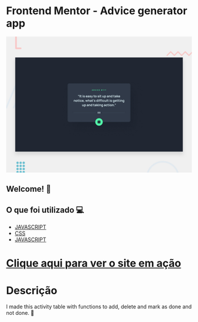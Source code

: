# Frontend Mentor - Advice generator app

![Design preview for the Advice generator app coding challenge](./design/desktop-preview.jpg)

## Welcome! 👋

<h2> O que foi utilizado 💻 </h2>

- [JAVASCRIPT]()
- [CSS]()
- [JAVASCRIPT]()

<h1> <a href="https://arthurfilho.github.io/Advice-generator/"> Clique aqui para ver o site em ação </a></h1>

<h1> Descrição </h1>
<p> I made this activity table with functions to add, delete and mark as done and not done. 🚀 </p>

